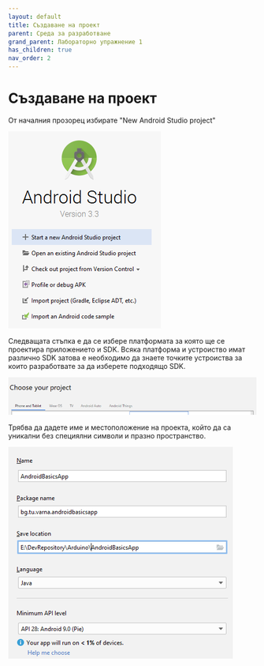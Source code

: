```yaml
---
layout: default
title: Създаване на проект
parent: Среда за разработване
grand_parent: Лабораторно упражнение 1
has_children: true
nav_order: 2
---
```

# Създаване на проект

От началния прозорец избирате "New Android Studio project"

![welcome screan](<../../../../assets/image (122).png>)

Следващата стъпка е да се избере платформата за която ще се проектира приложението и SDK. Всяка платформа и устроиство имат различно SDK затова е необходимо да знаете точките устроиства за които разработвате за да изберете подходящо SDK.

![](<../../../../assets/image (101).png>)

Трябва да дадете име и местоположение на проекта, който да са уникални без специялни символи и празно пространство.

![](<../../../../assets/image (106).png>)
